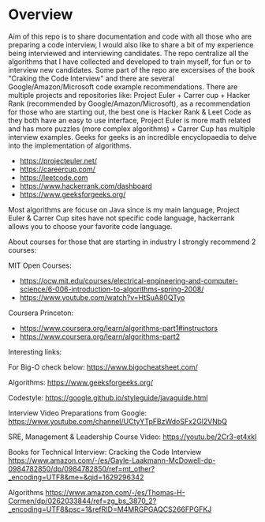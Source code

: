 # Overview
 Aim of this repo is to share documentation and code with all those who are preparing a code interview, I would also like to share a bit of my experience being interviewed and interviewing candidates. The repo centralize all the algorithms that I have collected and developed to train myself, for fun or to interview new candidates. Some part of the repo are excersises of the book "Craking the Code Interview" and there are several Google/Amazon/Microsoft code example recommendations. There are multiple projects and repositories like: Project Euler + Carrer cup + Hacker Rank (recommended by Google/Amazon/Microsoft), as a recommendation for those who are starting out, the best one is Hacker Rank & Leet Code as they both have an easy to use interface, Project Euler is more math related and has more puzzles (more complex algorithms) + Carrer Cup has multiple interview examples. Geeks for geeks is an incredible encyclopaedia to delve into the implementation of algorithms.
 
 - https://projecteuler.net/
 - https://careercup.com/ 
 - https://leetcode.com
 - https://www.hackerrank.com/dashboard
 - https://www.geeksforgeeks.org/
 
 Most algorithms are focuse on Java since is my main language, Project Euler & Carrer Cup sites have not specific code language, hackerrank allows you to choose your favorite code language.
 
About courses for those that are starting in industry I strongly recommend 2 courses:

MIT Open Courses:
- https://ocw.mit.edu/courses/electrical-engineering-and-computer-science/6-006-introduction-to-algorithms-spring-2008/
- https://www.youtube.com/watch?v=HtSuA80QTyo

Coursera Princeton:
- https://www.coursera.org/learn/algorithms-part1#instructors
- https://www.coursera.org/learn/algorithms-part2

Interesting links:

For Big-O check below:
https://www.bigocheatsheet.com/

Algorithms:
https://www.geeksforgeeks.org/

Codestyle:
https://google.github.io/styleguide/javaguide.html

Interview Video Preparations from Google:
https://www.youtube.com/channel/UCtyYTpFBzWdoSFx2Gl2VNbQ

SRE, Management & Leadership Course Video:
https://youtu.be/2Cr3-et4xkI

Books for Technical Interview:
Cracking the Code Interview
https://www.amazon.com/-/es/Gayle-Laakmann-McDowell-dp-0984782850/dp/0984782850/ref=mt_other?_encoding=UTF8&me=&qid=1629296342

Algorithms
https://www.amazon.com/-/es/Thomas-H-Cormen/dp/0262033844/ref=zg_bs_3870_2?_encoding=UTF8&psc=1&refRID=M4MRGPGAQCS266FPGFKJ



